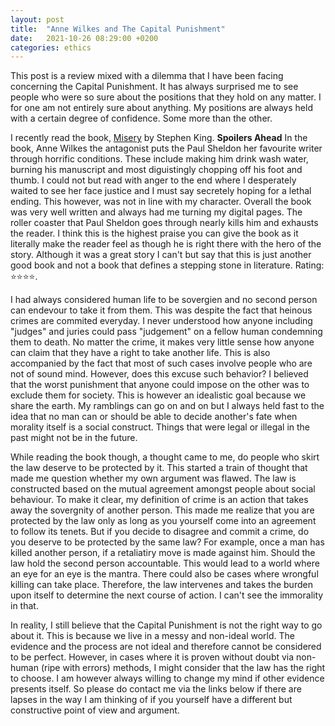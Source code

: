 ```yaml
---
layout: post
title:  "Anne Wilkes and The Capital Punishment"
date:   2021-10-26 08:29:00 +0200
categories: ethics
---
```


This post is a review mixed with a dilemma that I have been facing concerning the Capital Punishment. It has always surprised me to see people who were so sure about the positions that they hold on any matter. I for one am not entirely sure about anything. My positions are always held with a certain degree of confidence. Some more than the other.

I recently read the book, [Misery]() by Stephen King. **Spoilers Ahead** In the book, Anne Wilkes the antagonist puts the Paul Sheldon her favourite writer through horrific conditions. These include making him drink wash water, burning his manuscript and most diguistingly chopping off his foot and thumb. I could not but read with anger to the end where I desperately waited to see her face justice and I must say secretely hoping for a lethal ending. This however, was not in line with my character. Overall the book was very well written and always had me turning my digital pages. The roller coaster that Paul Sheldon goes through nearly kills him and exhausts the reader. I think this is the highest praise you can give the book as it literally make the reader feel as though he is right there with the hero of the story. Although it was a great story I can't but say that this is just another good book and not a book that defines a stepping stone in literature. Rating: ⭐⭐⭐⭐.

I had always considered human life to be sovergien and no second person can endevour to take it from them. This was despite the fact that heinous crimes are commited everyday. I never understood how anyone including "judges" and juries could pass "judgement" on a fellow human condemning them to death. No matter the crime, it makes very little sense how anyone can claim that they have a right to take another life. This is also accompanied by the fact that most of such cases involve people who are not of sound mind. However, does this excuse such behavior? I believed that the worst punishment that anyone could impose on the other was to exclude them for society. This is however an idealistic goal because we share the earth. My ramblings can go on and on but I always held fast to the idea that no man can or should be able to decide another's fate when morality itself is a social construct. Things that were legal or illegal in the past might not be in the future.

While reading the book though, a thought came to me, do people who skirt the law deserve to be protected by it. This started a train of thought that made me question whether my own argument was flawed. The law is constructed based on the mutual agreement amongst people about social behaviour. To make it clear, my definition of crime is an action that takes away the sovergnity of another person. This made me realize that you are protected by the law only as long as you yourself come into an agreement to follow its tenets. But if you decide to disagree and commit a crime, do you deserve to be protected by the same law? For example, once a man has killed another person, if a retaliatiry move is made against him. Should the law hold the second person accountable. This would lead to a world where an eye for an eye is the mantra. There could also be cases where wrongful killing can take place. Therefore, the law intervenes and takes the burden upon itself to determine the next course of action. I can't see the immorality in that.

In reality, I still believe that the Capital Punishment is not the right way to go about it. This is because we live in a messy and non-ideal world. The evidence and the process are not ideal and therefore cannot be considered to be perfect. However, in cases where it is proven without doubt via non-human (ripe with errors) methods, I might consider that the law has the right to choose. I am however always willing to change my mind if other evidence presents itself. So please do contact me via the links below if there are lapses in the way I am thinking of if you yourself have a different but constructive point of view and argument.
